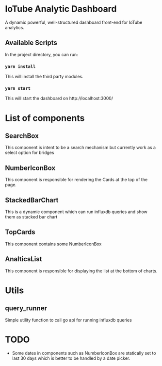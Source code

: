 # IoTube Analytic Dashboard

A dynamic powerful, well-structured dashboard front-end for IoTube analytics. 

## Available Scripts

In the project directory, you can run:

### `yarn install`

This will install the third party modules.

### `yarn start`

This will start the dashboard on http://localhost:3000/

# List of components 
## SearchBox

This component is intent to be a search mechanism but currently work as a select option
for bridges 

## NumberIconBox

This component is responsible for rendering the Cards at the top of the page. 

## StackedBarChart

This is a dynamic component which can run influxdb queries and show them as stacked bar chart 

## TopCards

This component contains some NumberIconBox 

## AnalticsList 

This component is responsible for displaying the list at the bottom of charts. 

# Utils 
## query_runner 

Simple utility function to call go api for running influxdb queries 

# TODO 
- Some dates in components such as NumberIconBox are statically set to last 30 days which is better to be handled by a date picker. 
